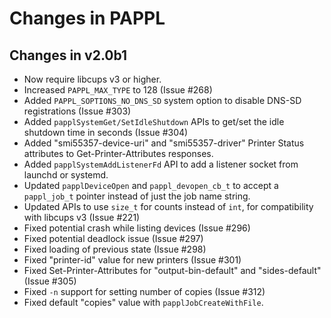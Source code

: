 Changes in PAPPL
================


Changes in v2.0b1
-----------------

- Now require libcups v3 or higher.
- Increased `PAPPL_MAX_TYPE` to 128 (Issue #268)
- Added `PAPPL_SOPTIONS_NO_DNS_SD` system option to disable DNS-SD registrations
  (Issue #303)
- Added `papplSystemGet/SetIdleShutdown` APIs to get/set the idle shutdown
  time in seconds (Issue #304)
- Added "smi55357-device-uri" and "smi55357-driver" Printer Status attributes
  to Get-Printer-Attributes responses.
- Added `papplSystemAddListenerFd` API to add a listener socket from launchd or
  systemd.
- Updated `papplDeviceOpen` and `pappl_devopen_cb_t` to accept a `pappl_job_t`
  pointer instead of just the job name string.
- Updated APIs to use `size_t` for counts instead of `int`, for compatibility
  with libcups v3 (Issue #221)
- Fixed potential crash while listing devices (Issue #296)
- Fixed potential deadlock issue (Issue #297)
- Fixed loading of previous state (Issue #298)
- Fixed "printer-id" value for new printers (Issue #301)
- Fixed Set-Printer-Attributes for "output-bin-default" and "sides-default"
  (Issue #305)
- Fixed `-n` support for setting number of copies (Issue #312)
- Fixed default "copies" value with `papplJobCreateWithFile`.
